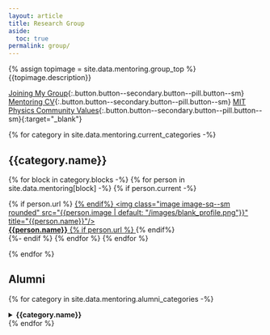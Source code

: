 ```yaml
---
layout: article
title: Research Group
aside:
  toc: true
permalink: group/
---
```


{% assign topimage = site.data.mentoring.group_top %}
{{topimage.description}} 


[Joining My Group](/join/){:.button.button--secondary.button--pill.button--sm}
[Mentoring CV](/cv#mentoring){:.button.button--secondary.button--pill.button--sm}
[MIT Physics Community Values](https://physics.mit.edu/about-physics/community-values/){:.button.button--secondary.button--pill.button--sm}{:target="_blank"}


{% for category in site.data.mentoring.current_categories -%}
## {{category.name}}

<div class="grid-container">
  <div class="grid grid--p-2">

{% for block in category.blocks -%}
{% for person in site.data.mentoring[block] -%}
  {% if person.current -%}
    <div class="cell cell--3">
          {% if person.url %} <a href="{{person.url}}" target="_blank">{% endif%} 
          <img class="image image-sq--sm rounded" src="{{person.image | default: "/images/blank_profile.png"}}" title="{{person.name}}"/><br>
              <b>{{person.name}}</b>
          {% if person.url %} </a>{% endif%} 
    </div>
  {%- endif %}
{% endfor %}
{% endfor %}
  </div>
</div>

{% endfor %}


## Alumni


{% for category in site.data.mentoring.alumni_categories -%}
<details markdown=1>
<summary><b>{{category.name}}</b></summary>

{% for person in site.data.mentoring[category.block] %}
  {%- if person.current %}{% else %}
    {%- if person.url %}  * **[{{person.name}}]({{person.url}}){:target="_blank"}**
      {%- else %}  * **{{person.name}}**
    {%- endif %}
    {%- if person.after[0] %}, {{person.after[-1].title}}, *{{person.after[-1].org}}*{% endif %}
{% endif -%}
{% endfor %}

</details>
{% endfor %}





